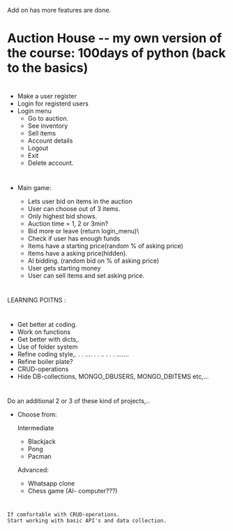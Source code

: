 Add on has more features are done.

#

# Auction House -- my own version of the course: 100days of python (back to the basics)

#

- Make a user register
- Login for registerd users
- Login menu
  - Go to auction.
  - See inventory
  - Sell items
  - Account details
  - Logout
  - Exit
  - Delete account.

#

- Main game:

  - Lets user bid on items in the auction
  - User can choose out of 3 items.
  - Only highest bid shows.
  - Auction time = 1, 2 or 3min?
  - Bid more or leave (return login_menu)\
  - Check if user has enough funds
  - Items have a starting price(random % of asking price)
  - Items have a asking price(hidden).
  - AI bidding. (random bid on % of asking price)
  - User gets starting money
  - User can sell items and set asking price.

#

LEARNING POITNS :

#

- Get better at coding.
- Work on functions
- Get better with dicts,.
- Use of folder system
- Refine coding style,. . . .... . . .. . . . .......
- Refine boiler plate?
- CRUD-operations
- Hide DB-collections, MONGO_DBUSERS, MONGO_DBITEMS etc,...

#

Do an additional 2 or 3 of these kind of projects,..

- Choose from:

  Intermediate

  - Blackjack
  - Pong
  - Pacman

  Advanced:

  - Whatsapp clone
  - Chess game (AI- computer???)

#

    If comfortable with CRUD-operations.
    Start working with basic API's and data collection.
